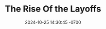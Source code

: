 ---
title: The Rise Of the Layoffs
date: 2024-10-25 14:30:45 -0700
categories: [Programming]
tags: [introduction]
description: The scramble for job safety
image:
  path: /assets/img/github_icon.png
  width: 800
  height: 800
  alt: My Github Icon Photo [credits to original]
---